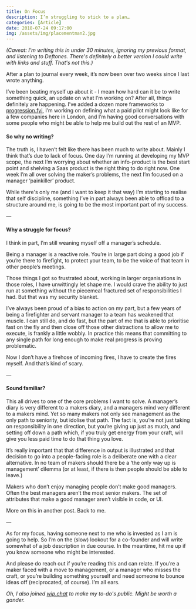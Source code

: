 ```yaml
---
title: On Focus
description: I’m struggling to stick to a plan…
categories: [Article]
date: 2018-07-24 09:17:00
img: /assets/img/placementman2.jpg
---
```


_(Caveat: I’m writing this in under 30 minutes, ignoring my previous format, and listening to Deftones. There's definitely a better version I could write with links and stuff. That's not this.)_

After a plan to journal every week, it’s now been over two weeks since I last wrote anything.

I’ve been beating myself up about it - I mean how hard can it be to write something quick, an update on what I’m working on? After all, things definitely are happening. I’ve added a dozen more frameworks to [progression.fyi](https://progression.fyi), I’m working on defining what a paid pilot might look like for a few companies here in London, and I’m having good conversations with some people who might be able to help me build out the rest of an MVP.

#### So why no writing?

The truth is, I haven’t felt like there has been much to write about. Mainly I think that’s due to lack of focus. One day I’m running at developing my MVP scope, the next I’m worrying about whether an info-product is the best start point and shelving a Saas product is the right thing to do right now. One week I’m all over solving the maker’s problems, the next I’m focused on a manager ‘painkiller’ product.

While there's only me (and I want to keep it that way) I’m starting to realise that self discipline, something I’ve in part always been able to offload to a structure around me, is going to be the most important part of my success.

—

#### Why a struggle for focus?

I think in part, I’m still weaning myself off a manager’s schedule.

Being a manager is a reactive role. You’re in large part doing a good job if you’re there to firefight, to protect your team, to be the voice of that team in other people’s meetings.

Those things I got so frustrated about, working in larger organisations in those roles, I have unwittingly let shape me. I would crave the ability to just run at something without the piecemeal fractured set of responsibilities I had. But that was my security blanket.

I’ve always been proud of a bias to action on my part, but a few years of being a firefighter and servant manager to a team has weakened that muscle. I can still do, and do fast, but the part of me that is able to prioritise fast on the fly and then close off those other distractions to allow me to execute, is frankly a little wobbly. In practice this means that committing to any single path for long enough to make real progress is proving problematic.

Now I don’t have a firehose of incoming fires, I have to create the fires myself. And that’s kind of scary.

—

#### Sound familiar?

This all drives to one of the core problems I want to solve. A manager’s diary is very different to a makers diary, and a managers mind very different to a makers mind. Yet so many makers not only see management as the only path to seniority, but idolise that path. The fact is, you’re not just taking on responsibility in one direction, but you’re giving up just as much, and setting off down a path which, if you truly get energy from your craft, will give you less paid time to do that thing you love.

It’s really important that that difference in output is illustrated and that decision to go into a people-facing role is a deliberate one with a clear alternative. In no team of makers should there be a ‘the only way up is management’ dilemma (or at least, if there is then people should be able to leave.)

Makers who don’t enjoy managing people don’t make good managers. Often the best managers aren’t the most senior makers. The set of attributes that make a good manager aren’t visible in code, or UI.

More on this in another post. Back to me.

—

As for my focus, having someone next to me who is invested as I am is going to help. So I’m on the (slow) lookout for a co-founder and will write somewhat of a job description in due course. In the meantime, hit me up if you know someone who might be interested.

And please do reach out if you’re reading this and can relate. If you’re a maker faced with a move to management, or a manager who misses the craft, or you’re building something yourself and need someone to bounce ideas off (reciprocated, of course). I’m all ears.

_Oh, I also joined [wip.chat](https://wip.chat/@mc_lmnop/pending) to make my to-do's public. Might be worth a gander._
